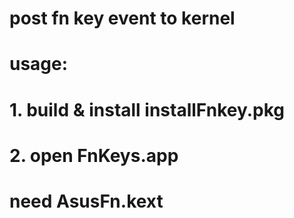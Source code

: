 # post fn key event to kernel
# usage: 
# 1. build & install installFnkey.pkg
# 2. open FnKeys.app
# need AsusFn.kext

